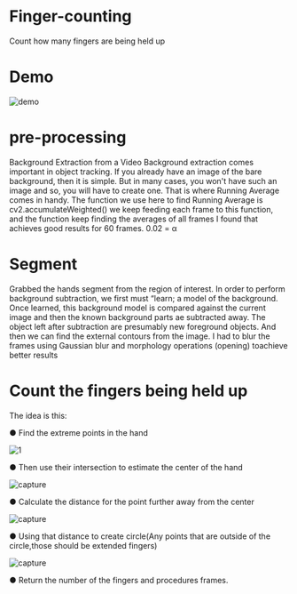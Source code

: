 # Finger-counting
Count how many fingers are being held up

# Demo
![demo](https://user-images.githubusercontent.com/40145410/50377314-cded1700-0623-11e9-87f8-f9f0a7acfab3.PNG)

# pre-processing
Background Extraction from a Video Background extraction comes important in object tracking. If you already have an image of the bare background, then it is simple. But in many cases, you won't have such an image and so, you will have to create one. That is where Running Average comes in handy. The function we use here to find Running Average is ​cv2.accumulateWeighted() we keep feeding each frame to this function, and the function keep finding the averages of all frames I found that  achieves good results for 60 frames. 0.02 =  α


# Segment
Grabbed the hands segment from the region of interest. In order to perform background subtraction, we first must “learn; a model of the background. Once learned, this background model is compared against the current image and then the known background parts ae subtracted away. The object left after subtraction are presumably new foreground objects. And then we can find the external contours from the image. I had to blur the frames using ​Gaussian blur ​and morphology operations (​opening​) to  ​achieve better results

# Count the fingers being held up 
The idea is this: 


● Find the extreme points in the hand

![1](https://user-images.githubusercontent.com/40145410/50377346-54a1f400-0624-11e9-9669-133a7a101086.PNG)

● Then use their intersection to estimate the center of the hand

![capture](https://user-images.githubusercontent.com/40145410/50377348-7307ef80-0624-11e9-8847-f5b047dfec78.PNG)


● Calculate the distance for the point further away from the center 

![capture](https://user-images.githubusercontent.com/40145410/50377359-93d04500-0624-11e9-9354-8dec40f4dcac.PNG)


● Using that distance to create circle(Any points that are outside of the circle,those should be extended fingers) 

![capture](https://user-images.githubusercontent.com/40145410/50377366-b06c7d00-0624-11e9-9ae9-a7a359aaffbe.PNG)



● Return the number of the fingers and procedures frames. 

















